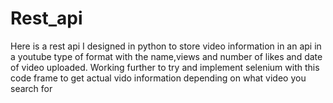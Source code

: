 # Rest_api
Here is a rest api I designed in python to store  video information in an api in a youtube type of format with the name,views and number of likes and date of video uploaded.
Working further to try and implement selenium with this code frame to get actual vido information depending on what video you search for 
